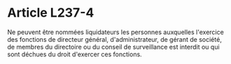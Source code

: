 # Article L237-4

Ne peuvent être nommées liquidateurs les personnes auxquelles l'exercice des fonctions de directeur général, d'administrateur, de gérant de société, de membres du directoire ou du conseil de surveillance est interdit ou qui sont déchues du droit d'exercer ces fonctions.